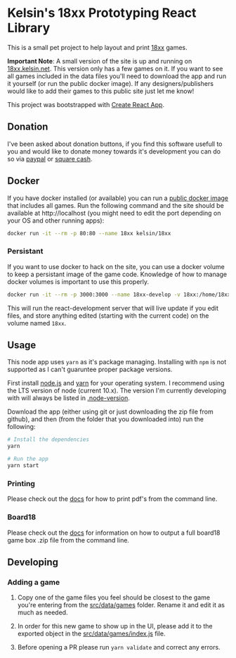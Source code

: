 # Kelsin's 18xx Prototyping React Library

This is a small pet project to help layout and print
[18xx](https://en.wikipedia.org/wiki/18XX) games.

**Important Note**: A small version of the site is up and running on
[18xx.kelsin.net](https://18xx.kelsin.net). This version only has a few games on
it. If you want to see all games included in the data files you'll need to
download the app and run it yourself (or run the public docker image). If any
designers/publishers would like to add their games to this public site just let
me know!

This project was bootstrapped with [Create React
App](https://github.com/facebookincubator/create-react-app).

## Donation

I've been asked about donation buttons, if you find this software usefull to you
and would like to donate money towards it's development you can do so via
[paypal](https://paypal.me/kelsin) or [square cash](https://cash.me/$kelsin).

## Docker

If you have docker installed (or available) you can run a [public docker
image](https://hub.docker.com/r/kelsin/18xx) that includes all games. Run the
following command and the site should be available at http://localhost (you
might need to edit the port depending on your OS and other running apps):

```sh
docker run -it --rm -p 80:80 --name 18xx kelsin/18xx
```

### Persistant

If you want to use docker to hack on the site, you can use a docker volume to
keep a persistant image of the game code. Knowledge of how to manage docker
volumes is important to use this properly.

```sh
docker run -it --rm -p 3000:3000 --name 18xx-develop -v 18xx:/home/18xx kelsin/18xx:develop
```

This will run the react-development server that will live update if you edit
files, and store anything edited (starting with the current code) on the volume
named `18xx`.

## Usage

This node app uses `yarn` as it's package managing. Installing with `npm` is not
supported as I can't guaruntee proper package versions.

First install [node.js](https://nodejs.org/en/) and
[yarn](https://yarnpkg.com/en/) for your operating system. I recommend using the
LTS version of node (current 10.x). The version I'm currently developing with
will always be listed in
[.node-version](https://github.com/kelsin/18xx/blob/master/.node-version).

Download the app (either using git or just downloading the zip file from
github), and then (from the folder that you downloaded into) run the following:

```sh
# Install the dependencies
yarn

# Run the app
yarn start
```

### Printing

Please check out the [docs](https://18xx.kelsin.net/docs/pdf) for how to print
pdf's from the command line.

### Board18

Please check out the [docs](https://18xx.kelsin.net/docs/b18) for information on
how to output a full board18 game box .zip file from the command line.

## Developing

### Adding a game

1. Copy one of the game files you feel should be closest to the game you're
   entering from the [src/data/games](src/data/games) folder. Rename it and edit it as
   much as needed.

2. In order for this new game to show up in the UI, please add it to the
   exported object in the [src/data/games/index.js](src/data/games/index.js)
   file.

3. Before opening a PR please run `yarn validate` and correct any errors.
